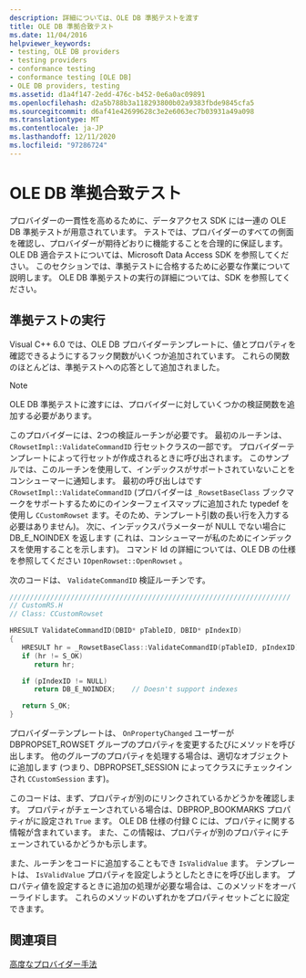 ```yaml
---
description: 詳細については、OLE DB 準拠テストを渡す
title: OLE DB 準拠合致テスト
ms.date: 11/04/2016
helpviewer_keywords:
- testing, OLE DB providers
- testing providers
- conformance testing
- conformance testing [OLE DB]
- OLE DB providers, testing
ms.assetid: d1a4f147-2edd-476c-b452-0e6a0ac09891
ms.openlocfilehash: d2a5b788b3a118293800b02a9383fbde9845cfa5
ms.sourcegitcommit: d6af41e42699628c3e2e6063ec7b03931a49a098
ms.translationtype: MT
ms.contentlocale: ja-JP
ms.lasthandoff: 12/11/2020
ms.locfileid: "97286724"
---
```

# <a name="passing-ole-db-conformance-tests"></a>OLE DB 準拠合致テスト

プロバイダーの一貫性を高めるために、データアクセス SDK には一連の OLE DB 準拠テストが用意されています。 テストでは、プロバイダーのすべての側面を確認し、プロバイダーが期待どおりに機能することを合理的に保証します。 OLE DB 適合テストについては、Microsoft Data Access SDK を参照してください。 このセクションでは、準拠テストに合格するために必要な作業について説明します。 OLE DB 準拠テストの実行の詳細については、SDK を参照してください。

## <a name="running-the-conformance-tests"></a>準拠テストの実行

Visual C++ 6.0 では、OLE DB プロバイダーテンプレートに、値とプロパティを確認できるようにするフック関数がいくつか追加されています。 これらの関数のほとんどは、準拠テストへの応答として追加されました。

> [!NOTE]
> OLE DB 準拠テストに渡すには、プロバイダーに対していくつかの検証関数を追加する必要があります。

このプロバイダーには、2つの検証ルーチンが必要です。 最初のルーチンは、 `CRowsetImpl::ValidateCommandID` 行セットクラスの一部です。 プロバイダーテンプレートによって行セットが作成されるときに呼び出されます。 このサンプルでは、このルーチンを使用して、インデックスがサポートされていないことをコンシューマーに通知します。 最初の呼び出しはです `CRowsetImpl::ValidateCommandID` (プロバイダーは `_RowsetBaseClass` ブックマークをサポートするためにのインターフェイスマップに追加された typedef を使用し `CCustomRowset` ます。そのため、テンプレート引数の長い行を入力する必要はありません)。 [](../../data/oledb/provider-support-for-bookmarks.md) 次に、インデックスパラメーターが NULL でない場合に DB_E_NOINDEX を返します (これは、コンシューマーが私のためにインデックスを使用することを示します)。 コマンド Id の詳細については、OLE DB の仕様を参照してください `IOpenRowset::OpenRowset` 。

次のコードは、 `ValidateCommandID` 検証ルーチンです。

```cpp
/////////////////////////////////////////////////////////////////////
// CustomRS.H
// Class: CCustomRowset

HRESULT ValidateCommandID(DBID* pTableID, DBID* pIndexID)
{
   HRESULT hr = _RowsetBaseClass::ValidateCommandID(pTableID, pIndexID);
   if (hr != S_OK)
      return hr;

   if (pIndexID != NULL)
      return DB_E_NOINDEX;    // Doesn't support indexes

   return S_OK;
}
```

プロバイダーテンプレートは、 `OnPropertyChanged` ユーザーが DBPROPSET_ROWSET グループのプロパティを変更するたびにメソッドを呼び出します。 他のグループのプロパティを処理する場合は、適切なオブジェクトに追加します (つまり、DBPROPSET_SESSION によってクラスにチェックインされ `CCustomSession` ます)。

このコードは、まず、プロパティが別のにリンクされているかどうかを確認します。 プロパティがチェーンされている場合は、DBPROP_BOOKMARKS プロパティがに設定され `True` ます。 OLE DB 仕様の付録 C には、プロパティに関する情報が含まれています。 また、この情報は、プロパティが別のプロパティにチェーンされているかどうかも示します。

また、ルーチンをコードに追加することもでき `IsValidValue` ます。 テンプレートは、 `IsValidValue` プロパティを設定しようとしたときにを呼び出します。 プロパティ値を設定するときに追加の処理が必要な場合は、このメソッドをオーバーライドします。 これらのメソッドのいずれかをプロパティセットごとに設定できます。

## <a name="see-also"></a>関連項目

[高度なプロバイダー手法](../../data/oledb/advanced-provider-techniques.md)
